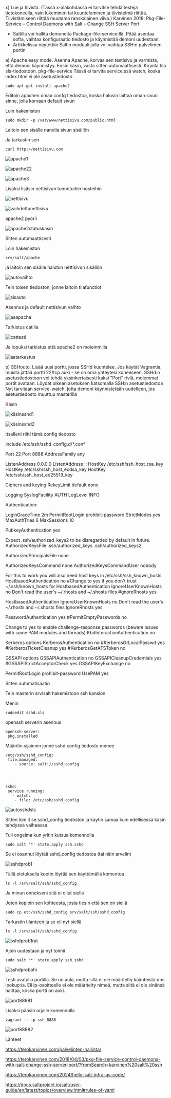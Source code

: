 

x) Lue ja tiivistä. (Tässä x-alakohdassa ei tarvitse tehdä testejä tietokoneella, vain lukeminen tai kuunteleminen ja tiivistelmä riittää. Tiivistämiseen riittää muutama ranskalainen viiva.)
Karvinen 2018: Pkg-File-Service – Control Daemons with Salt – Change SSH Server Port
- Saltilla voi hallita demoneita Package-file-service:llä. Pitää asentaa softa, vaihtaa konfiguraatio tiedosto ja käynnistää demoni uudestaan.
- Artikkelissa näytettiin Saltin moduuli jolla voi vaihtaa SSH:n palvelimen portin

  

a) Apache easy mode. Asenna Apache, korvaa sen testisivu ja varmista, että demoni käynnistyy.
Ensin käsin, vasta sitten automaattisesti.
Kirjoita tila sls-tiedostoon.
pkg-file-service
Tässä ei tarvita service:ssä watch, koska index.html ei ole asetustiedosto

    sudo apt-get install apache2



Editoin apachen omaa confg tiedostoa, koska halusin laittaa oman sivun sinne, jolla korvaan default sivun

Loin hakemiston 

    sudo mkdir -p /var/www/nettisivu.com/public.html

Laitoin sen sisälle nanolla sivun sisällön

Ja tarkastin sen 

    curl http://nettisivu.com 

![apache1](https://github.com/user-attachments/assets/396d0c18-d982-44fc-be2e-d8bb1ab38a9f)

![apache22](https://github.com/user-attachments/assets/e8224c95-c858-4594-a261-5f7bd782134d)




![apache3](https://github.com/user-attachments/assets/e25ce90e-0b24-44bf-b968-d9e47826dcfc)


Lisäksi lisäsin nettisivun tunnetuihin hosteihin

![nettisivu](https://github.com/user-attachments/assets/8a77fb3d-a03b-4239-b483-44d96b0bdc94)


![vaihdettunettisivu](https://github.com/user-attachments/assets/415f1282-0809-4e49-b29f-4ca12446fb9a)


apache2 pyörii 

![apache2statuskasin](https://github.com/user-attachments/assets/35680f55-f044-4cf9-8a66-1b9e19bca2c5)


Sitten automaattisesti





Loin hakemiston

    srv/salt/apache

ja laitoin sen sisälle halutun nettisivun sisällön


![autovaihto](https://github.com/user-attachments/assets/baa8e281-b194-4ffd-8670-710c4ef76ab5)



Tein toisen tiedoston, jonne laitoin tilafunctiot



![slsauto](https://github.com/user-attachments/assets/046c9afa-a550-4eb4-90dc-e25185f30073)


Asennus ja default nettisivun vaihto


![aaapache](https://github.com/user-attachments/assets/6172bd5c-7220-4c9d-8b63-77c53282ba1c)


Tarkistus catilla

![cattesti](https://github.com/user-attachments/assets/bcc5e459-6e49-4ef9-9712-8ef2f1eb5066)


Ja lopuksi tarkistus että apache2 on molemmilla


![aatarkastus](https://github.com/user-attachments/assets/431ce8d9-db53-497c-9186-5033a55bfc2d)

b) SSHouto. Lisää uusi portti, jossa SSHd kuuntelee.
Jos käytät Vagrantia, muista jättää portti 22/tcp auki - se on oma yhteytesi koneeseen. SSHd:n asetustiedostoon voi tehdä yksinkertaisesti kaksi "Port" riviä, molemmat portit avataan.
Löydät oikean asetuksen katsomalla SSH:n asetustiedostoa
Nyt tarvitaan service-watch, jotta demoni käynnistetään uudelleen, jos asetustiedosto muuttuu masterilla

Käsin 


![käsinsshd1](https://github.com/user-attachments/assets/7f6607d2-b55f-4f29-ab23-dfbcb74de5e2)


![käsinsshd2](https://github.com/user-attachments/assets/81606511-fea1-490e-97b8-40b314a85362)


Itselleni riitti tämä config tiedosto

Include /etc/ssh/sshd_config.d/*.conf

Port 22
Port 8888
AddressFamily any

ListenAddress 0.0.0.0
ListenAddress ::
HostKey /etc/ssh/ssh_host_rsa_key
HostKey /etc/ssh/ssh_host_ecdsa_key
HostKey /etc/ssh/ssh_host_ed25519_key

Ciphers and keying
RekeyLimit default none

 Logging
SyslogFacility AUTH
LogLevel INFO

 Authentication:

LoginGraceTime 2m
PermitRootLogin prohibit-password
StrictModes yes
MaxAuthTries 6
MaxSessions 10

PubkeyAuthentication yes

 Expect .ssh/authorized_keys2 to be disregarded by default in future.
AuthorizedKeysFile     .ssh/authorized_keys .ssh/authorized_keys2

AuthorizedPrincipalsFile none

AuthorizedKeysCommand none
AuthorizedKeysCommandUser nobody

 For this to work you will also need host keys in /etc/ssh/ssh_known_hosts
HostbasedAuthentication no
#Change to yes if you don't trust ~/.ssh/known_hosts for
 HostbasedAuthentication
IgnoreUserKnownHosts no
 Don't read the user's ~/.rhosts and ~/.shosts files
#gnoreRhosts yes
                                                                 
 HostbasedAuthentication
IgnoreUserKnownHosts no
 Don't read the user's ~/.rhosts and ~/.shosts files
IgnoreRhosts yes


PasswordAuthentication yes
#PermitEmptyPasswords no

Change to yes to enable challenge-response passwords (beware issues with some PAM modules and threads)
KbdInteractiveAuthentication no

 Kerberos options
KerberosAuthentication no
#KerberosOrLocalPasswd yes
#KerberosTicketCleanup yes
#KerberosGetAFSToken no

 GSSAPI options
GSSAPIAuthentication no
GSSAPICleanupCredentials yes
#GSSAPIStrictAcceptorCheck yes
GSSAPIKeyExchange no


PermitRootLogin prohibit-password
UsePAM yes


Sitten automatisaatio


Tein  masterin srv/salt hakemistoon ssh kansion 

Menin 

    sudoedit sshd.sls

  
openssh serverin asennus

  
  
    openssh-server:
     pkg.installed


 Määritin sijainnin jonne sshd config tiedosto menee
 
    /etc/ssh/sshd_config:
     file.managed:
        - source: salt://sshd_config

 

     
    sshd:
     service.running:
       - watch:
        - file: /etc/ssh/sshd_config

        

![autosshdsls](https://github.com/user-attachments/assets/3888153a-cb82-44c6-9301-9863bec15aa6)



Sitten loin it se sshd_config tiedoston ja käytin samaa kuin edellisessä käsin tehdyssä vaiheessa



Tuli ongelma kun yritin kutsua komennolla 

    sudo salt '*' state.apply ssh.sshd


Se ei osannut löytää sshd_config tiedostoa (tai näin arvelin)

![sshdprob1](https://github.com/user-attachments/assets/160aecc0-a28d-42da-8ce6-0f8684c19614)



Tällä oletuksella koetin löytää sen käyttämällä komentoa 

    ls -l /srv/salt/ssh/sshd_config


Ja minun onnekseni sitä ei ollut siellä


Joten kopioin sen kohteesta, josta tiesin että sen on siellä


    sudo cp etc/ssh/sshd_config srv/salt/ssh/sshd_config

    
Tarkastin tilanteen ja se oli nyt siellä
    
    ls -l /srv/salt/ssh/sshd_config



![sshdprob1rat](https://github.com/user-attachments/assets/2734cbef-b1a9-4b46-af05-e31a5992a1e8)


Ajoin uudestaan ja nyt toimii

    sudo salt '*' state.apply ssh.sshd





![sshdprobohi](https://github.com/user-attachments/assets/5ba6a83c-d590-41d2-912e-0c30bca3b285)




Testi avatulla portilla. Se on auki, mutta sillä ei ole määritelty käänteistä dns lookup:ia. Eli ip-osoitteelle ei ole määritelty nimeä, mutta siitä ei ole sinänsä haittaa, koska portti on auki.

![port88881](https://github.com/user-attachments/assets/38635884-5547-4508-9b5d-8c96d13c77ca)


Lisäksi pääsin orjalle komennolla

    vagrant -- -p ssh 8888 


![port88882](https://github.com/user-attachments/assets/e304bcc6-b13e-459a-a0b0-a2128f91169c)




Lähteet


https://terokarvinen.com/palvelinten-hallinta/ 


https://terokarvinen.com/2018/04/03/pkg-file-service-control-daemons-with-salt-change-ssh-server-port/?fromSearch=karvinen%20salt%20ssh


https://terokarvinen.com/2024/hello-salt-infra-as-code/  


https://docs.saltproject.io/salt/user-guide/en/latest/topics/overview.html#rules-of-yaml




